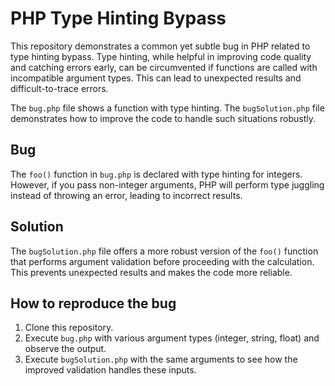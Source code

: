 # PHP Type Hinting Bypass

This repository demonstrates a common yet subtle bug in PHP related to type hinting bypass. Type hinting, while helpful in improving code quality and catching errors early, can be circumvented if functions are called with incompatible argument types. This can lead to unexpected results and difficult-to-trace errors.

The `bug.php` file shows a function with type hinting.  The `bugSolution.php` file demonstrates how to improve the code to handle such situations robustly.

## Bug
The `foo()` function in `bug.php` is declared with type hinting for integers. However, if you pass non-integer arguments, PHP will perform type juggling instead of throwing an error, leading to incorrect results. 

## Solution
The `bugSolution.php` file offers a more robust version of the `foo()` function that performs argument validation before proceeding with the calculation. This prevents unexpected results and makes the code more reliable.

## How to reproduce the bug
1. Clone this repository.
2. Execute `bug.php` with various argument types (integer, string, float) and observe the output.
3. Execute `bugSolution.php` with the same arguments to see how the improved validation handles these inputs.